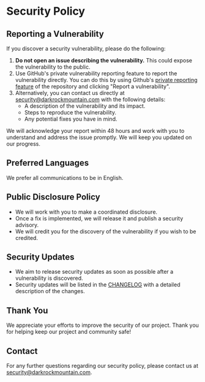 # Security Policy

<!-- ## Supported Versions

We currently support the following versions with security updates:

| Version | Supported          |
| ------- | ------------------ |
| > 0.0.0 | :white_check_mark: |-->

## Reporting a Vulnerability

If you discover a security vulnerability, please do the following:

1. **Do not open an issue describing the vulnerability.** This could expose the vulnerability to the public. 
2. Use GitHub's private vulnerability reporting feature to report the vulnerability directly. You can do this by using Github's [private reporting feature](../../security/advisories/new) of the repository and clicking "Report a vulnerability".
3. Alternatively, you can contact us directly at [security@darkrockmountain.com](mailto:security@darkrockmountain.com) with the following details:
   - A description of the vulnerability and its impact.
   - Steps to reproduce the vulnerability.
   - Any potential fixes you have in mind.

We will acknowledge your report within 48 hours and work with you to understand and address the issue promptly. We will keep you updated on our progress.

## Preferred Languages

We prefer all communications to be in English.

## Public Disclosure Policy

- We will work with you to make a coordinated disclosure.
- Once a fix is implemented, we will release it and publish a security advisory.
- We will credit you for the discovery of the vulnerability if you wish to be credited.

## Security Updates

- We aim to release security updates as soon as possible after a vulnerability is discovered.
- Security updates will be listed in the [CHANGELOG](CHANGELOG.md) with a detailed description of the changes.

## Thank You

We appreciate your efforts to improve the security of our project. Thank you for helping keep our project and community safe!

## Contact

For any further questions regarding our security policy, please contact us at [security@darkrockmountain.com](mailto:security@darkrockmountain.com).

